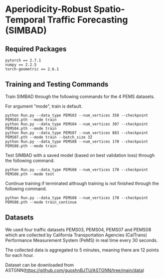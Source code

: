 # Aperiodicity-Robust Spatio-Temporal Traffic Forecasting (SIMBAD)

## Required Packages
```
pytorch == 2.7.1
numpy == 2.2.5
torch-geometric == 2.6.1
```

## Training and Testing Commands
Train SIMBAD through the following commands for the 4 PEMS datasets.

For argument "mode", train is default.
```
python Run.py --data_type PEMS03 --num_vertices 358 --checkpoint PEMS03.pth --mode train
python Run.py --data_type PEMS04 --num_vertices 307 --checkpoint PEMS04.pth --mode train
python Run.py --data_type PEMS07 --num_vertices 883 --checkpoint PEMS07.pth --mode train --batch_size 32
python Run.py --data_type PEMS08 --num_vertices 170 --checkpoint PEMS08.pth --mode train
```

Test SIMBAD with a saved model (based on best validation loss) through the following command.

```
python Run.py --data_type PEMS08 --num_vertices 170 --checkpoint PEMS08.pth --mode test
```

Continue training if terminated although training is not finished through the following command.

```
python Run.py --data_type PEMS08 --num_vertices 170 --checkpoint PEMS08.pth --mode train_continue
```

## Datasets
We used four traffic datasets PEMS03, PEMS04, PEMS07 and PEMS08 which are collected by California Transportation Agencies (CalTrans) Performance Measurement System (PeMS) in real time every 30 seconds.

The collected data is aggregated to 5 minutes, meaning there are 12 points for each hour.

Dataset can be downloaded from ASTGNN(https://github.com/guoshnBJTU/ASTGNN/tree/main/data)
